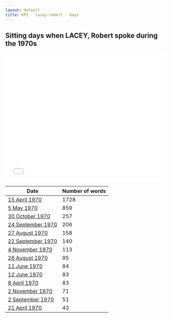 ```yaml
---
layout: default
title: KPZ - lacey-robert - Days
---
```

## Sitting days when LACEY, Robert spoke during the 1970s

<iframe width="100%" height="400" frameborder="0" scrolling="no" src="//plot.ly/~wragge/913.embed"></iframe>

| Date | Number of words |
|--------------|----------------|
|[15 April 1970](https://historichansard.net/senate/1970/19700415_senate_27_s43/)|1728|
|[5 May 1970](https://historichansard.net/senate/1970/19700505_senate_27_s43/)|859|
|[30 October 1970](https://historichansard.net/senate/1970/19701030_senate_27_s46/)|257|
|[24 September 1970](https://historichansard.net/senate/1970/19700924_senate_27_s45/)|206|
|[27 August 1970](https://historichansard.net/senate/1970/19700827_senate_27_s45/)|158|
|[22 September 1970](https://historichansard.net/senate/1970/19700922_senate_27_s45/)|140|
|[4 November 1970](https://historichansard.net/senate/1970/19701104_senate_27_s46/)|113|
|[26 August 1970](https://historichansard.net/senate/1970/19700826_senate_27_s45/)|95|
|[11 June 1970](https://historichansard.net/senate/1970/19700611_senate_27_s44/)|84|
|[12 June 1970](https://historichansard.net/senate/1970/19700612_senate_27_s44/)|83|
|[8 April 1970](https://historichansard.net/senate/1970/19700408_senate_27_s43/)|83|
|[2 November 1970](https://historichansard.net/senate/1970/19701102_senate_27_s46/)|71|
|[2 September 1970](https://historichansard.net/senate/1970/19700902_senate_27_s45/)|51|
|[21 April 1970](https://historichansard.net/senate/1970/19700421_senate_27_s43/)|43|
